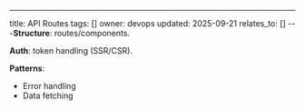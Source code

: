 ---
title: API Routes
tags: []
owner: devops
updated: 2025-09-21
relates_to: []
---**Structure**: routes/components.

**Auth**: token handling (SSR/CSR).

**Patterns**:
- Error handling
- Data fetching